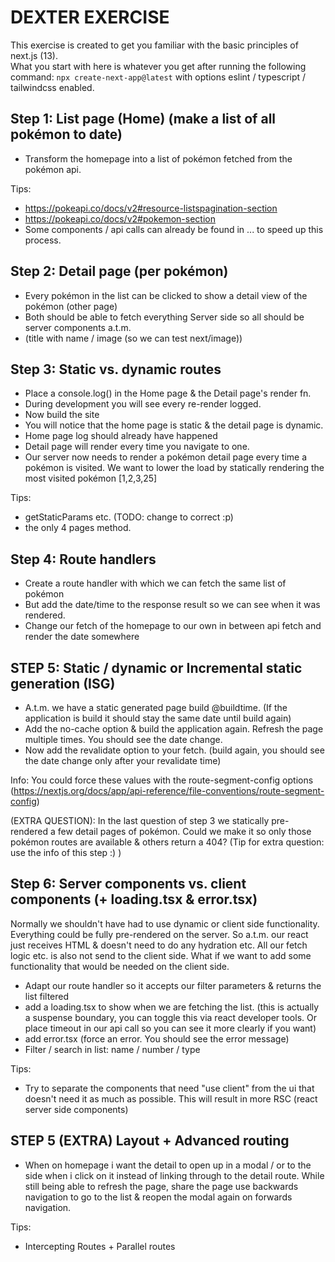# DEXTER EXERCISE

This exercise is created to get you familiar with the basic principles of next.js (13).\
What you start with here is whatever you get after running the following command: `npx create-next-app@latest`
with options eslint / typescript / tailwindcss enabled.

## Step 1: List page (Home) (make a list of all pokémon to date)

- Transform the homepage into a list of pokémon fetched from the pokémon api.

Tips:

- https://pokeapi.co/docs/v2#resource-listspagination-section
- https://pokeapi.co/docs/v2#pokemon-section
- Some components / api calls can already be found in ... to speed up this process.

## Step 2: Detail page (per pokémon)

- Every pokémon in the list can be clicked to show a detail view of the pokémon (other page)
- Both should be able to fetch everything Server side so all should be server components a.t.m.
- (title with name / image (so we can test next/image))

## Step 3: Static vs. dynamic routes

- Place a console.log() in the Home page & the Detail page's render fn.
- During development you will see every re-render logged.
- Now build the site
- You will notice that the home page is static & the detail page is dynamic.
- Home page log should already have happened
- Detail page will render every time you navigate to one.
- Our server now needs to render a pokémon detail page every time a pokémon is visited. We want to lower the load by statically rendering the most visited pokémon [1,2,3,25]

Tips:

- getStaticParams etc. (TODO: change to correct :p)
- the only 4 pages method.

## Step 4: Route handlers

- Create a route handler with which we can fetch the same list of pokémon
- But add the date/time to the response result so we can see when it was rendered.
- Change our fetch of the homepage to our own in between api fetch and render the date somewhere

## STEP 5: Static / dynamic or Incremental static generation (ISG)

- A.t.m. we have a static generated page build @buildtime. (If the application is build it should stay the same date until build again)
- Add the no-cache option & build the application again. Refresh the page multiple times. You should see the date change.
- Now add the revalidate option to your fetch. (build again, you should see the date change only after your revalidate time)

Info: You could force these values with the route-segment-config options (https://nextjs.org/docs/app/api-reference/file-conventions/route-segment-config)

(EXTRA QUESTION): In the last question of step 3 we statically pre-rendered a few detail pages of pokémon. Could we make it so only those pokémon routes are available & others return a 404?
(Tip for extra question: use the info of this step :) )

## Step 6: Server components vs. client components (+ loading.tsx & error.tsx)

Normally we shouldn't have had to use dynamic or client side functionality. Everything could be fully pre-rendered on the server. So a.t.m. our react just receives HTML & doesn't need to do any hydration etc. All our fetch logic etc. is also not send to the client side.
What if we want to add some functionality that would be needed on the client side.

- Adapt our route handler so it accepts our filter parameters & returns the list filtered
- add a loading.tsx to show when we are fetching the list. (this is actually a suspense boundary, you can toggle this via react developer tools. Or place timeout in our api call so you can see it more clearly if you want)
- add error.tsx (force an error. You should see the error message)
- Filter / search in list: name / number / type

Tips:

- Try to separate the components that need "use client" from the ui that doesn't need it as much as possible. This will result in more RSC (react server side components)

## STEP 5 (EXTRA) Layout + Advanced routing

- When on homepage i want the detail to open up in a modal / or to the side when i click on it instead of linking through to the detail route. While still being able to refresh the page, share the page use backwards navigation to go to the list & reopen the modal again on forwards navigation.

Tips:

- Intercepting Routes + Parallel routes
